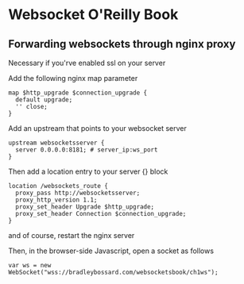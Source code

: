 # Websocket O'Reilly Book

## Forwarding websockets through nginx proxy

Necessary if you'rve enabled ssl on your server

Add the following nginx map parameter

    map $http_upgrade $connection_upgrade {
      default upgrade;
      '' close;
    }

Add an upstream that points to your websocket server

    upstream websocketsserver {
      server 0.0.0.0:8181; # server_ip:ws_port
    }

Then add a location entry to your server {} block

    location /websockets_route {
      proxy_pass http://websocketsserver;
      proxy_http_version 1.1;
      proxy_set_header Upgrade $http_upgrade;
      proxy_set_header Connection $connection_upgrade;
    }

and of course, restart the nginx server

Then, in the browser-side Javascript, open a socket as follows

    var ws = new WebSocket("wss://bradleybossard.com/websocketsbook/ch1ws");
